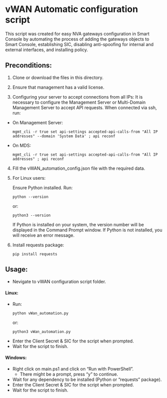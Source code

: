 # vWAN Automatic configuration script
This script was created for easy NVA gateways configuration in Smart Console by automating the process of adding the gateways objects to Smart Console, establishing SIC, disabling anti-spoofing for internal and external interfaces, and installing policy.

## Preconditions:

1. Clone or download the files in this directory.

2. Ensure that management has a valid license.

3. Configuring your server to accept connections from all IPs:
It is necessary to configure the Management Server or Multi-Domain Management Server to accept API requests.
When connected via ssh, run:

* On Management Server:
    ```
    mgmt_cli -r true set api-settings accepted-api-calls-from "All IP addresses" --domain 'System Data' ; api reconf
    ```

- On MDS:
    ```
    mgmt_cli -r true set api-settings accepted-api-calls-from "All IP addresses" ; api reconf
    ```

4. Fill the vWAN_automation_config.json file with the required data.

5. For Linux users:

    Ensure Python installed. Run:
    ```
    python --version
    ```
    or:
    ```
    python3 --version
    ```

    If Python is installed on your system, the version number will be displayed in the Command Prompt window. If Python is not installed, you will receive an error message. 

5. Install requests package:
    ```
    pip install requests
    ```


## Usage:
- Nevigate to vWAN configuration script folder.

#### **Linux:**

- Run:
    ```
    python vWan_automation.py
    ```
    or:
    ```
    python3 vWan_automation.py
    ```
- Enter the Client Secret & SIC for the script when prompted.
- Wait for the script to finish. 
#### **Windows:**
- Right click on main.ps1 and click on “Run with PowerShell”.
    - There might be a prompt, press “y” to continue.
- Wait for any dependency to be installed (Python or “requests” package).
- Enter the Client Secret & SIC for the script when prompted.
- Wait for the script to finish.




  
